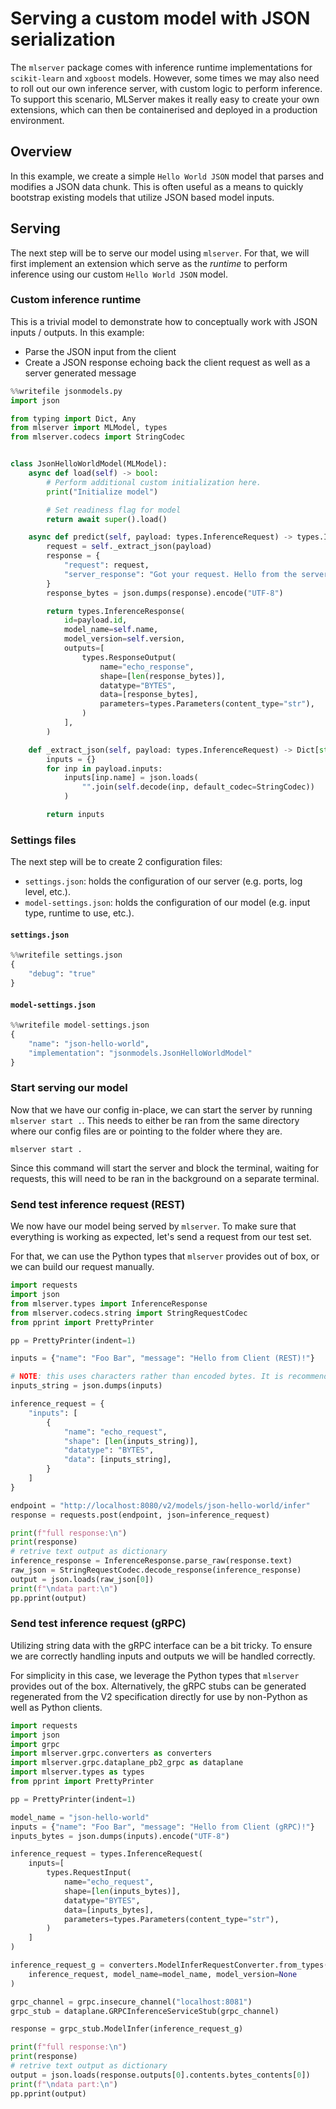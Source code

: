 # Serving a custom model with JSON serialization

The `mlserver` package comes with inference runtime implementations for `scikit-learn` and `xgboost` models.
However, some times we may also need to roll out our own inference server, with custom logic to perform inference.
To support this scenario, MLServer makes it really easy to create your own extensions, which can then be containerised and deployed in a production environment.

## Overview

In this example, we create a simple `Hello World JSON` model that parses and modifies a JSON data chunk. This is often useful as a means to
quickly bootstrap existing models that utilize JSON based model inputs.

## Serving

The next step will be to serve our model using `mlserver`. 
For that, we will first implement an extension which serve as the _runtime_ to perform inference using our custom `Hello World JSON` model.

### Custom inference runtime

This is a trivial model to demonstrate how to conceptually work with JSON inputs / outputs. In this example:

- Parse the JSON input from the client
- Create a JSON response echoing back the client request as well as a server generated message



```python
%%writefile jsonmodels.py
import json

from typing import Dict, Any
from mlserver import MLModel, types
from mlserver.codecs import StringCodec


class JsonHelloWorldModel(MLModel):
    async def load(self) -> bool:
        # Perform additional custom initialization here.
        print("Initialize model")

        # Set readiness flag for model
        return await super().load()

    async def predict(self, payload: types.InferenceRequest) -> types.InferenceResponse:
        request = self._extract_json(payload)
        response = {
            "request": request,
            "server_response": "Got your request. Hello from the server.",
        }
        response_bytes = json.dumps(response).encode("UTF-8")

        return types.InferenceResponse(
            id=payload.id,
            model_name=self.name,
            model_version=self.version,
            outputs=[
                types.ResponseOutput(
                    name="echo_response",
                    shape=[len(response_bytes)],
                    datatype="BYTES",
                    data=[response_bytes],
                    parameters=types.Parameters(content_type="str"),
                )
            ],
        )

    def _extract_json(self, payload: types.InferenceRequest) -> Dict[str, Any]:
        inputs = {}
        for inp in payload.inputs:
            inputs[inp.name] = json.loads(
                "".join(self.decode(inp, default_codec=StringCodec))
            )

        return inputs

```

### Settings files

The next step will be to create 2 configuration files: 

- `settings.json`: holds the configuration of our server (e.g. ports, log level, etc.).
- `model-settings.json`: holds the configuration of our model (e.g. input type, runtime to use, etc.).

#### `settings.json`


```python
%%writefile settings.json
{
    "debug": "true"
}
```

#### `model-settings.json`


```python
%%writefile model-settings.json
{
    "name": "json-hello-world",
    "implementation": "jsonmodels.JsonHelloWorldModel"
}
```

### Start serving our model

Now that we have our config in-place, we can start the server by running `mlserver start .`. This needs to either be ran from the same directory where our config files are or pointing to the folder where they are.

```shell
mlserver start .
```

Since this command will start the server and block the terminal, waiting for requests, this will need to be ran in the background on a separate terminal.

### Send test inference request (REST)


We now have our model being served by `mlserver`.
To make sure that everything is working as expected, let's send a request from our test set.

For that, we can use the Python types that `mlserver` provides out of box, or we can build our request manually.


```python
import requests
import json
from mlserver.types import InferenceResponse
from mlserver.codecs.string import StringRequestCodec
from pprint import PrettyPrinter

pp = PrettyPrinter(indent=1)

inputs = {"name": "Foo Bar", "message": "Hello from Client (REST)!"}

# NOTE: this uses characters rather than encoded bytes. It is recommended that you use the `mlserver` types to assist in the correct encoding.
inputs_string = json.dumps(inputs)

inference_request = {
    "inputs": [
        {
            "name": "echo_request",
            "shape": [len(inputs_string)],
            "datatype": "BYTES",
            "data": [inputs_string],
        }
    ]
}

endpoint = "http://localhost:8080/v2/models/json-hello-world/infer"
response = requests.post(endpoint, json=inference_request)

print(f"full response:\n")
print(response)
# retrive text output as dictionary
inference_response = InferenceResponse.parse_raw(response.text)
raw_json = StringRequestCodec.decode_response(inference_response)
output = json.loads(raw_json[0])
print(f"\ndata part:\n")
pp.pprint(output)
```

### Send test inference request (gRPC)


Utilizing string data with the gRPC interface can be a bit tricky. To ensure we are correctly handling inputs and
outputs we will be handled correctly.

For simplicity in this case, we leverage the Python types that `mlserver` provides out of the box. Alternatively,
the gRPC stubs can be generated regenerated from the V2 specification directly for use by non-Python as well as 
Python clients.


```python
import requests
import json
import grpc
import mlserver.grpc.converters as converters
import mlserver.grpc.dataplane_pb2_grpc as dataplane
import mlserver.types as types
from pprint import PrettyPrinter

pp = PrettyPrinter(indent=1)

model_name = "json-hello-world"
inputs = {"name": "Foo Bar", "message": "Hello from Client (gRPC)!"}
inputs_bytes = json.dumps(inputs).encode("UTF-8")

inference_request = types.InferenceRequest(
    inputs=[
        types.RequestInput(
            name="echo_request",
            shape=[len(inputs_bytes)],
            datatype="BYTES",
            data=[inputs_bytes],
            parameters=types.Parameters(content_type="str"),
        )
    ]
)

inference_request_g = converters.ModelInferRequestConverter.from_types(
    inference_request, model_name=model_name, model_version=None
)

grpc_channel = grpc.insecure_channel("localhost:8081")
grpc_stub = dataplane.GRPCInferenceServiceStub(grpc_channel)

response = grpc_stub.ModelInfer(inference_request_g)

print(f"full response:\n")
print(response)
# retrive text output as dictionary
output = json.loads(response.outputs[0].contents.bytes_contents[0])
print(f"\ndata part:\n")
pp.pprint(output)
```
